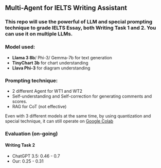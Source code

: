 ## Multi-Agent for IELTS Writing Assistant

### This repo will use the powerful of LLM and special prompting technique to grade IELTS Essay, both Writing Task 1 and 2. You can use it on multiple LLMs.

### Model used:
- **Llama 3 8b**/ Phi-3/ Gemma-7b for text generation
- **TinyChart 3b** for chart understanding
- **Llava Phi-3** for diagram understanding

### Prompting technique:
 - 2 different Agent for WT1 and WT2
 - Self-understanding and Self-correction for generating comments and scores.
 - RAG for CoT (not effective)

Even with 3 different models at the same time, by using quantization and special technique, it can still operate on [Google Colab](https://colab.research.google.com/drive/16jO1kxdq4f5oVe6azr9Ywlaf5eiuVxyT)

### Evaluation (on-going)
#### Writing Task 2
- ChatGPT 3.5: 0.46 - 0.7
- Our: 0.25 - 0.31
